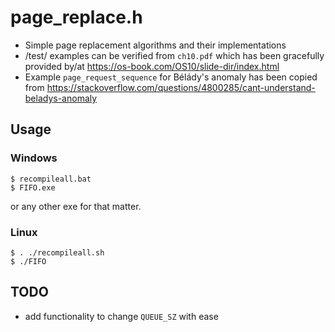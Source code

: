 # page_replace.h
- Simple page replacement algorithms and their implementations
- /test/ examples can be verified from `ch10.pdf` which has been gracefully provided by/at https://os-book.com/OS10/slide-dir/index.html
- Example `page_request_sequence` for Bélády's anomaly has been copied from https://stackoverflow.com/questions/4800285/cant-understand-beladys-anomaly

## Usage
### Windows
```console
$ recompileall.bat
$ FIFO.exe
```
or any other exe for that matter.

### Linux
```console
$ . ./recompileall.sh
$ ./FIFO
```
## TODO
- add functionality to change `QUEUE_SZ` with ease
